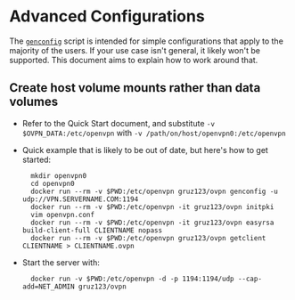 # Advanced Configurations

The [`genconfig`](/bin/genconfig) script is intended for simple configurations that apply to the majority of the users.  If your use case isn't general, it likely won't be supported.  This document aims to explain how to work around that.

## Create host volume mounts rather than data volumes

* Refer to the Quick Start document, and substitute `-v $OVPN_DATA:/etc/openvpn` with `-v /path/on/host/openvpn0:/etc/openvpn`
* Quick example that is likely to be out of date, but here's how to get started:

        mkdir openvpn0
        cd openvpn0
        docker run --rm -v $PWD:/etc/openvpn gruz123/ovpn genconfig -u udp://VPN.SERVERNAME.COM:1194
        docker run --rm -v $PWD:/etc/openvpn -it gruz123/ovpn initpki
        vim openvpn.conf
        docker run --rm -v $PWD:/etc/openvpn -it gruz123/ovpn easyrsa build-client-full CLIENTNAME nopass
        docker run --rm -v $PWD:/etc/openvpn gruz123/ovpn getclient CLIENTNAME > CLIENTNAME.ovpn

* Start the server with:

        docker run -v $PWD:/etc/openvpn -d -p 1194:1194/udp --cap-add=NET_ADMIN gruz123/ovpn
